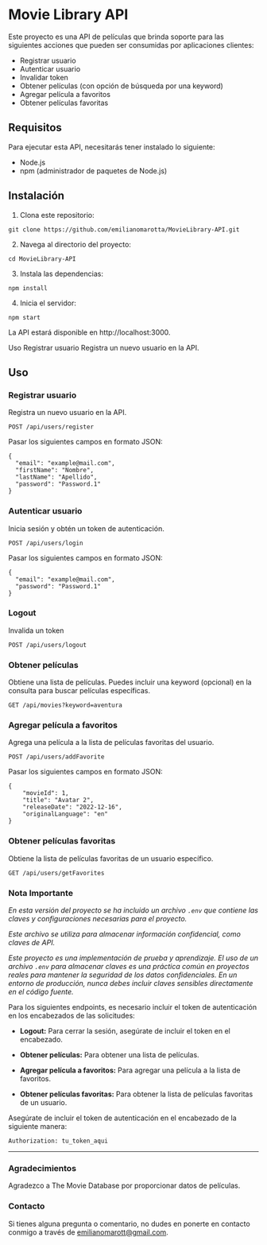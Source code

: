 # Movie Library API

Este proyecto es una API de películas que brinda soporte para las siguientes acciones que pueden ser consumidas por aplicaciones clientes:

- Registrar usuario
- Autenticar usuario
- Invalidar token
- Obtener películas (con opción de búsqueda por una keyword)
- Agregar película a favoritos
- Obtener películas favoritas

## Requisitos

Para ejecutar esta API, necesitarás tener instalado lo siguiente:

- Node.js
- npm (administrador de paquetes de Node.js)

## Instalación

1. Clona este repositorio:

```
git clone https://github.com/emilianomarotta/MovieLibrary-API.git
```
2. Navega al directorio del proyecto:
```
cd MovieLibrary-API
```
3. Instala las dependencias:
```
npm install
```

4. Inicia el servidor:
```
npm start
```

La API estará disponible en http://localhost:3000.

Uso
Registrar usuario
Registra un nuevo usuario en la API.

## Uso

### Registrar usuario
Registra un nuevo usuario en la API.

```
POST /api/users/register
```

Pasar los siguientes campos en formato JSON:
```
{
  "email": "example@mail.com",
  "firstName": "Nombre",
  "lastName": "Apellido",
  "password": "Password.1"
}
```

### Autenticar usuario
Inicia sesión y obtén un token de autenticación.
```
POST /api/users/login
```

Pasar los siguientes campos en formato JSON:
```
{
  "email": "example@mail.com",
  "password": "Password.1"
}
```

### Logout
Invalida un token
```
POST /api/users/logout
```

### Obtener películas
Obtiene una lista de películas. Puedes incluir una keyword (opcional) en la consulta para buscar películas específicas.
```
GET /api/movies?keyword=aventura
```

### Agregar película a favoritos
Agrega una película a la lista de películas favoritas del usuario.
```
POST /api/users/addFavorite
```
Pasar los siguientes campos en formato JSON:
```
{
    "movieId": 1,
    "title": "Avatar 2",
    "releaseDate": "2022-12-16",
    "originalLanguage": "en"
}
```

### Obtener películas favoritas
Obtiene la lista de películas favoritas de un usuario específico.
```
GET /api/users/getFavorites
```

### Nota Importante

_En esta versión del proyecto se ha incluido un archivo `.env` que contiene las claves y configuraciones necesarias para el proyecto._ 

_Este archivo se utiliza para almacenar información confidencial, como claves de API._

_Este proyecto es una implementación de prueba y aprendizaje. El uso de un archivo `.env` para almacenar claves es una práctica común en proyectos reales para mantener la seguridad de los datos confidenciales. En un entorno de producción, nunca debes incluir claves sensibles directamente en el código fuente._
 
Para los siguientes endpoints, es necesario incluir el token de autenticación en los encabezados de las solicitudes:

- **Logout:** Para cerrar la sesión, asegúrate de incluir el token en el encabezado.

- **Obtener películas:** Para obtener una lista de películas.

- **Agregar película a favoritos:** Para agregar una película a la lista de favoritos.

- **Obtener películas favoritas:** Para obtener la lista de películas favoritas de un usuario.

Asegúrate de incluir el token de autenticación en el encabezado de la siguiente manera:

```
Authorization: tu_token_aqui
```

---
### Agradecimientos
Agradezco a The Movie Database por proporcionar datos de películas.


### Contacto
Si tienes alguna pregunta o comentario, no dudes en ponerte en contacto conmigo a través de emilianomarott@gmail.com.